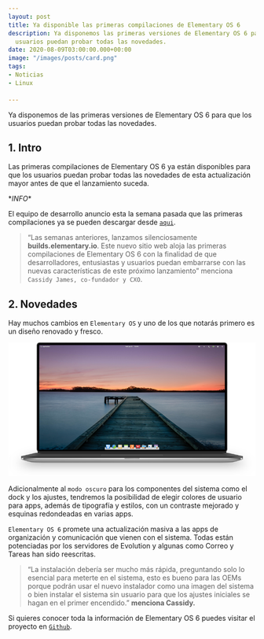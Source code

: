 ```yaml
---
layout: post
title: Ya disponible las primeras compilaciones de Elementary OS 6
description: Ya disponemos las primeras versiones de Elementary OS 6 para que los
  usuarios puedan probar todas las novedades.
date: 2020-08-09T03:00:00.000+00:00
image: "/images/posts/card.png"
tags:
- Noticias
- Linux

---
```

Ya disponemos de las primeras versiones de Elementary OS 6 para que los usuarios puedan probar todas las novedades.

## 1. Intro

Las primeras compilaciones de Elementary OS 6 ya están disponibles para que los usuarios puedan probar todas las novedades de esta actualización mayor antes de que el lanzamiento suceda.

\**INFO**

El equipo de desarrollo anuncio esta la semana pasada que las primeras compilaciones ya se pueden descargar desde [`aqui`](https://builds.elementary.io/ "¡Recuerda que son builds de prueba!").

> “Las semanas anteriores, lanzamos silenciosamente **builds.elementary.io**. Este nuevo sitio web aloja las primeras compilaciones de Elementary OS 6 con la finalidad de que desarrolladores, entusiastas y usuarios puedan embarrarse con las nuevas características de este próximo lanzamiento” menciona `Cassidy James, co-fundador y CXO`.

## 2. Novedades

Hay muchos cambios en `Elementary OS` y uno de los que notarás primero es un diseño renovado y fresco.

![](/images/posts/notebook-desktop.png)

Adicionalmente al `modo oscuro` para los componentes del sistema como el dock y los ajustes, tendremos la posibilidad de elegir colores de usuario para apps, además de tipografía y estilos, con un contraste mejorado y esquinas redondeadas en varias apps.

`Elementary OS 6` promete una actualización masiva a las apps de organización y comunicación que vienen con el sistema. Todas están potenciadas por los servidores de Evolution y algunas como Correo y Tareas han sido reescritas.

> “La instalación debería ser mucho más rápida, preguntando solo lo esencial para meterte en el sistema, esto es bueno para las OEMs porque podrán usar el nuevo instalador como una imagen del sistema o bien instalar el sistema sin usuario para que los ajustes iniciales se hagan en el primer encendido.” **menciona Cassidy.**

Si quieres conocer toda la información de Elementary OS 6 puedes visitar el proyecto en [`Github`](https://github.com/orgs/elementary/projects/55 "¡Recuerda que son builds de prueba!").
